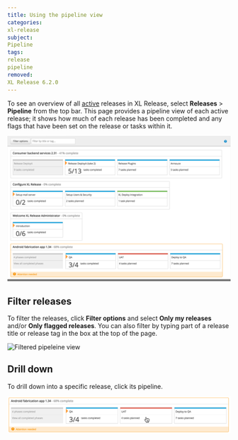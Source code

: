 ```yaml
---
title: Using the pipeline view
categories:
xl-release
subject:
Pipeline
tags:
release
pipeline
removed:
XL Release 6.2.0
---
```


To see an overview of all [active](/xl-release/concept/release-life-cycle.html) releases in XL Release, select **Releases** > **Pipeline** from the top bar. This page provides a pipeline view of each active release; it shows how much of each release has been completed and any flags that have been set on the release or tasks within it.

![Pipeline](../images/pipeline.png)

## Filter releases

To filter the releases, click **Filter options** and select **Only my releases** and/or **Only flagged releases**. You can also filter by typing part of a release title or release tag in the box at the top of the page.

![Filtered pipeleine view](../images/pipeline-filtered.png)

## Drill down

To drill down into a specific release, click its pipeline.

![Pipeline drill down](../images/pipeline-drill-down.png)
